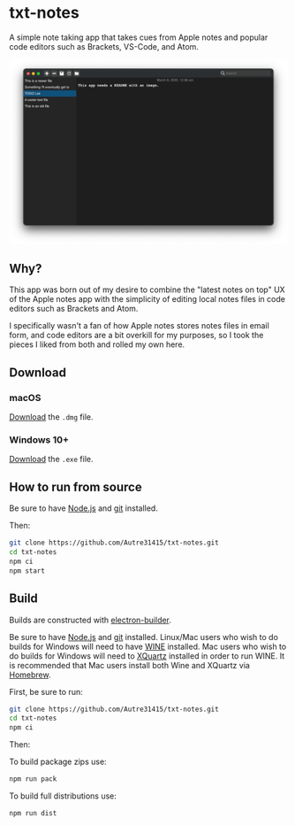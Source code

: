 # txt-notes

A simple note taking app that takes cues from Apple notes and popular code editors such as Brackets, VS-Code, and Atom.

![This app finally has a screenshot](media/screenshot.png)

## Why?

This app was born out of my desire to combine the "latest notes on top" UX of the Apple notes app with the simplicity of editing local notes files in code editors such as Brackets and Atom.

I specifically wasn't a fan of how Apple notes stores notes files in email form, and code editors are a bit overkill for my purposes, so I took the pieces I liked from both and rolled my own here.

## Download

### macOS

[Download](https://github.com/Autre31415/txt-notes/releases/latest) the `.dmg` file.

### Windows 10+

[Download](https://github.com/Autre31415/txt-notes/releases/latest) the `.exe` file.

## How to run from source

Be sure to have [Node.js](https://nodejs.org) and [git](https://git-scm.com) installed.

Then:

```bash
git clone https://github.com/Autre31415/txt-notes.git
cd txt-notes
npm ci
npm start
```

## Build

Builds are constructed with [electron-builder](https://github.com/electron-userland/electron-builder).

Be sure to have [Node.js](https://nodejs.org) and [git](https://git-scm.com) installed. Linux/Mac users who wish to do builds for Windows will need to have [WINE](https://winehq.org) installed. Mac users who wish to do builds for Windows will need to [XQuartz](https://www.xquartz.org) installed in order to run WINE. It is recommended that Mac users install both Wine and XQuartz via [Homebrew](https://brew.sh).

First, be sure to run:

```bash
git clone https://github.com/Autre31415/txt-notes.git
cd txt-notes
npm ci
```

Then:

To build package zips use:

```bash
npm run pack
```

To build full distributions use:

```bash
npm run dist
```
